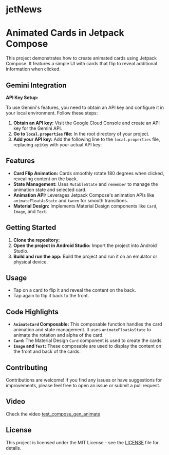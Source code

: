 # jetNews

# Animated Cards in Jetpack Compose

This project demonstrates how to create animated cards using Jetpack Compose. It features a simple UI with cards that flip to reveal additional information when clicked.

## Gemini Integration

**API Key Setup:**

To use Gemini's features, you need to obtain an API key and configure it in your local environment. Follow these steps:

1. **Obtain an API key:** Visit the Google Cloud Console and create an API key for the Gemini API.
2. **Go to  `local.properties` file:** In the root directory of your project.
3. **Add your API key:** Add the following line to the `local.properties` file, replacing `apiKey` with your actual API key:

## Features

- **Card Flip Animation:** Cards smoothly rotate 180 degrees when clicked, revealing content on the back.
- **State Management:** Uses `MutableState` and `remember` to manage the animation state and selected card.
- **Animation API:** Leverages Jetpack Compose's animation APIs like `animateFloatAsState` and `tween` for smooth transitions.
- **Material Design:** Implements Material Design components like `Card`, `Image`, and `Text`.


## Getting Started

1. **Clone the repository:**
2.  **Open the project in Android Studio:**
      Import the project into Android Studio.
3. **Build and run the app:**
   Build the project and run it on an emulator or physical device.

## Usage

- Tap on a card to flip it and reveal the content on the back.
- Tap again to flip it back to the front.

## Code Highlights

- **`AnimateCard` Composable:** This composable function handles the card animation and state management. It uses `animateFloatAsState` to animate the rotation and alpha of the card.
- **`Card`:** The Material Design `Card` component is used to create the cards.
- **`Image` and `Text`:** These composable are used to display the content on the front and back of the cards.

## Contributing

Contributions are welcome! If you find any issues or have suggestions for improvements, please feel free to open an issue or submit a pull request.
## Video

Check the video [test_compose_gen_animate]()

## License

This project is licensed under the MIT License - see the [LICENSE](LICENSE) file for details.